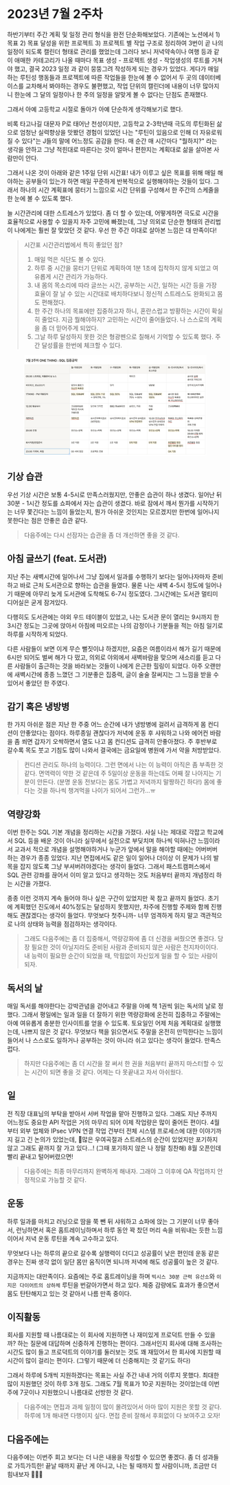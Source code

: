 # 2023년 7월 2주차

하반기부터 주간 계획 및 일정 관리 형식을 완전 단순화해보았다. 기존에는 노션에서 1) 목표 2) 목표 달성을 위한 프로젝트 3) 프로젝트 별 작업 구조로 정리하여 3번이 곧 나의 일정이 되도록 캘린더 형태로 관리를 했었는데 그러다 보니 저녁약속이나 여행 등과 같이 애매한 카테고리가 나올 때마다 목표 생성 - 프로젝트 생성 - 작업생성의 루트를 거쳐야 했고, 결국 2023 일정 과 같이 뭉뚱그려 작성하게 되는 경우가 있었다. 게다가 매일 하는 루틴성 행동들과 프로젝트에 따른 작업들을 한눈에 볼 수 없어서 두 곳의 데이터베이스를 교차해서 봐야하는 경우도 불편했고, 작업 단위의 캘린더에 내용이 너무 많아지니 한눈에 그 달의 일정이나 한 주의 일정을 알맞게 볼 수 없다는 단점도 존재했다.&#x20;

그래서 아예 고등학교 시절로 돌아가 아예 단순하게 생각해보기로 했다.&#x20;

비록 타고나길 대문자 P로 태어난 천성이지만, 고등학교 2-3학년때 극도의 루틴화된 삶으로 엄청난 실력향상을 맛봤던 경험이 있었던 나는 "루틴이 있음으로 인해 더 자유로워질 수 있다"는 J들의 말에 어느정도 공감을 한다. 매 순간 매 시간마다 "뭘하지?" 라는 생각을 안하고 그냥 적힌대로 따른다는 것이 얼마나 편한지는 계획대로 삶을 살아본 사람만이 안다.&#x20;

그래서 나온 것이 아래와 같은 1주일 단위 시간표! 내가 이루고 싶은 목표를 위해 매일 해야하는 공부들이 있는가 하면 매일 꾸준하게 반복적으로 실행해야하는 것들이 있다. 그래서 하나의 시간 계획표에 뭉터기 느낌으로 시간 단위를 구성해서 한 주간의 스케줄을 한 눈에 볼 수 있도록 했다.  &#x20;

늘 시간관리에 대한 스트레스가 있었다. 좀 더 할 수 있는데, 어떻게하면 극도로 시간을 효율적으로 사용할 수 있을지 자주 고민에 빠졌는데, 그냥 의외로 단순한 형태의 관리법이 나에게는 훨씬 잘 맞았던 것 같다. 우선 한 주간 이대로 살아본 느낌은 대 만족이다!&#x20;

> 시간표 시간관리법에서 특히 좋았던 점?&#x20;
>
> 1. 매일 먹은 식단도 볼 수 있다.&#x20;
> 2. 하루 중 시간을 뭉터기 단위로 계획하여 1분 1초에 집착하지 않게 되었고 여유롭게 시간 관리가 가능하다.&#x20;
> 3. 내 몸의 목소리에 따라 글쓰는 시간, 공부하는 시간, 일하는 시간 등을 가장 효율이 잘 날 수 있는 시간대로 배치하다보니 정신적 스트레스도 완화되고 몸도 편해졌다. &#x20;
> 4. 한 주간 하나의 목표에만 집중하고자 하니, 혼란스럽고 방황하는 시간이 확실히 줄었다. 지금 뭘해야하지? 고민하는 시간이 줄어들었다. 나 스스로의 계획을 좀 더 믿어주게 되었다.&#x20;
> 5. 그날 하루 달성하지 못한 것은 형광펜으로 칠해서 기억할 수 있도록 했다. 주간 달성률을 한번에 체크할 수 있다.&#x20;

<figure><img src="../../../.gitbook/assets/image (60) (3).png" alt=""><figcaption></figcaption></figure>

## 기상 습관&#x20;

우선 기상 시간은 보통 4-5시로 만족스러웠지만, 안좋은 습관이 하나 생겼다. 일어난 뒤 30분 - 1시간 정도를 쇼파에서 자는 습관이 생겼다. 바로 잠에서 깨서 뭔가를 시작하기는 너무 쫓긴다는 느낌이 들었는지, 뭔가 아쉬운 것인지는 모르겠지만 한번에 일어나지 못한다는 점은 안좋은 습관 같다.

> 다음주에는 다시 선잠자는 습관을 좀 더 개선하면 좋을 것 같다.&#x20;

## 아침 글쓰기 (feat. 도서관)

지난 주는 새벽시간에 일어나서 그냥 집에서 일과를 수행하기 보다는 일어나자마자 준비하고 바로 근처 도서관으로 향하는 습관을 들였다. 물론 나는 새벽 4-5시 정도에 일어나기 때문에 아무리 늦게 도서관에 도착해도 6-7시 정도였다. 그시간에는 도서관 멀티미디어실은 굳게 잠겨있다.&#x20;

다행히도 도서관에는 야외 우드 테이블이 있었고, 나는 도서관 문이 열리는 9시까지 한 3시간 정도는 그곳에 앉아서 아침에 떠오르는 나의 감정이나 기분들을 적는 아침 일기로 하루를 시작하게 되었다.&#x20;

다른 사람들이 보면 이게 무슨 뻘짓이냐 하겠지만, 요즘은 여름이라서 해가 길기 때문에 6시만 되어도 벌써 해가 다 떴고, 의외로 야외에서 새벽바람을 맞으며 새소리를 듣고 다른 사람들이 출근하는 것을 바라보는 것들이 나에게 은근한 힐링이 되었다. 아주 오랜만에 새벽시간에 종종 느꼈던 그 기분좋은 집중력, 글이 술술 잘써지는 그 느낌을 받을 수 있어서 좋았던 한 주였다.&#x20;

## 감기 혹은 냉방병&#x20;

한 가지 아쉬운 점은 지난 한 주중 어느 순간에 내가 냉방병에 걸려서 급격하게 몸 컨디션이 안좋았다는 점이다. 하루종일 괜찮다가 저녁에 운동 후 샤워하고 나와 에어컨 바람을 좀 쐬면 갑자기 오싹하면서 열도 나고 몸 컨디션도 급격히 안좋아졌다. 주 후반부로 갈수록 목도 붓고 기침도 많이 나와서 결국에는 금요일에 병원에 가서 약을 처방받았다.&#x20;

> 컨디션 관리도 하나의 능력이다. 그런 면에서 나는 이 능력이 아직은 좀 부족한 것 같다. 면역력이 약한 것 같은데 주 5일이상 운동을 하는데도 어째 잘 나아지는 기분이 안든다. (분명 운동 전보다는 몸도 가볍고 저녁까지 말짱하긴 하다!) 몸에 좋다는 것을 하나씩 챙겨먹을 나이가 되어서 그런가...ㅠ&#x20;

## 역량강화&#x20;

이번 한주는 SQL 기본 개념을 정리하는 시간을 가졌다. 사실 나는 제대로 각잡고 학교에서 SQL 등을 배운 것이 아니라 실무에서 실전으로 부딪치며 하나씩 익혀나간 느낌이라서 교과서 적으로 개념을 설명해야하거나 누군가 앞에서 말을 해야할 때에는 어버버버 하는 경우가 종종 있었다. 지난 면접에서도 같은 일이 일어나 더이상 이 문제가 나의 발목을 잡지 않도록 그냥 부셔버려야겠다는 생각이 들었다. 그래서 패스트캠퍼스에서 SQL 관련 강좌를 끊어서 이미 알고 있다고 생각하는 것도 처음부터 끝까지 개념정리 하는 시간을 가졌다.&#x20;

종종 이런 것까지 계속 들어야 하나 싶은 구간이 있었지만 꾹 참고 끝까지 들었다. 초기에 계획했던 진도에서 40%정도는 달성하지 못했지만, 차주에 진행할 주제와 함께 진행해도 괜찮겠다는 생각이 들었다. 무엇보다 첫주니까- 너무 엄격하게 하지 말고 객관적으로 나의 상태와 능력을 점검하자는 생각이다.

> 그래도 다음주에는 좀 더 집중해서, 역량강화에 좀 더 신경을 써줬으면 좋겠다. 당장 필요한 것이 아닐지라도 준비된 사람과 준비되지 않은 사람은 천지차이이다. 내 능력이 필요한 순간이 되었을 때, 막힘없이 자신있게 일을 할 수 있는 사람이 되자.&#x20;

## 독서의 날&#x20;

매일 독서를 해야한다는 강박관념을 걷어내고 주말을 아예 책 1권씩 읽는 독서의 날로 정했다. 그래서 평일에는 일과 일을 더 잘하기 위한 역량강화에 온전히 집중하고 주말에는 아예 여유롭게 충분한 인사이트를 얻을 수 있도록. 토요일인 어제 처음 계획대로 실행했는데, 나쁘지 않은 것 같다. 무엇보다 책을 읽으면서도 주말을 온전히 만끽한다는 느낌이 들어서 나 스스로도 일하거나 공부하는 것이 아니라 쉬고 있다는 생각이 들었다. 만족스럽다.&#x20;

> 하지만 다음주에는 좀 더 시간을 잘 써서 한 권을 처음부터 끝까지 마스터할 수 있는 시간이 되면 좋을 것 같다. 어제는 다 못끝내고 자서 아쉬웠다.&#x20;

## 일&#x20;

전 직장 대표님의 부탁을 받아서 서버 작업을 맡아 진행하고 있다. 그래도 지난 주까지 어느정도 중요한 API 작업은 거의 마무리 되어 이제 작업량은 많이 줄어든 편이다. 4월부터 외부 업체와 IPsec VPN 연결 작업 건부터 전체 시스템 프로세스에 대한 이야기까지 길고 긴 논의가 있었는데, 많은 우여곡절과 스트레스의 순간이 있었지만 포기하지 않고 그래도 끝까지 잘 가고 있다...! (그때 포기하지 않은 나 정말 칭찬해) 8월 오픈인데 빨리 끝내고 털어버렸으면!&#x20;

> 다음주에는 최종 마무리까지 완벽하게 해내자. 그래야 그 이후에 QA 작업까지 안정적으로 가능할 것 같다.&#x20;

## 운동&#x20;

하루 일과를 마치고 러닝으로 땀을 쭉 뺀 뒤 샤워하고 쇼파에 앉는 그 기분이 너무 좋아서, 런닝하면서 혹은 홈트레이닝하며서 하루 동안 꽉 찼던 머리 속을 비워내는 듯한 느낌이어서 저녁 운동 루틴을 계속 고수하고 있다.&#x20;

무엇보다 나는 하루의 끝으로 갈수록 실행력이 더디고 성공률이 낮은 편인데 운동 같은 경우는 진짜 생각 없이 일단 몸만 움직이면 되니까 저녁에 해도 성공률이 높은 것 같다.&#x20;

지금까지는 대만족이다. 요즘에는 주로 홈트레이닝을 하며 `빅시스 30분 근력 유산소`와 `이지은 다이어트의 상하체` 루틴을 번갈아가면서 하고 있다.  체중 감량에도 효과가 좋으면서 몸도 탄탄해지고 있는 것 같아서 나름 만족 중이다.&#x20;

## 이직활동

회사를 지원할 때 나름대로는 이 회사에 지원하면 나 재미있게 프로덕트 만들 수 있을까? 하는 질문에 대답하며 신중하게 진행하는 편이다. 그래서인지 회사에 대해 조사하는 시간도 많이 들고 프로덕트의 이야기를 둘러보는 것도 꽤 재밌어서 한 회사에 지원할 때 시간이 많이 걸리는 편이다. (그렇기 때문에 더 신중해지는 것 같기도 하다)&#x20;

그래서 하루에 5개씩 지원하겠다는 목표는 사실 주간 내내 거의 이루지 못했다. 최대한 많이 지원했던 것이 하루 3개 정도. 그래도 7월 목표가 10곳 지원하는 것이었는데 이번주에 7곳이나 지원했으니 나름대로 선방한 것 같다.&#x20;

> 다음주에는 면접과 과제 일정이 많이 몰려있어서 아마 많이 지원은 못할 것 같다. 하루에 1개 해내면 다행이지 싶다. 면접 준비 잘해서 후회없이 다 보여주고 오자! &#x20;

## 다음주에는&#x20;

다음주에는 이번주 회고 보다는 더 나은 내용을 작성할 수 있으면 좋겠다. 좀 더 성과들로 가득가득한! 끝날 때까지 끝난 게 아니고, 나는 될 때까지 할 사람이니까, 조금만 더 힘내보자 💪💪💪

